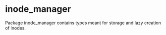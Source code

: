 # inode_manager

Package inode_manager contains types meant for storage and lazy creation of Inodes.